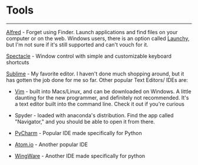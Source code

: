 # Tools
---
[Alfred](https://www.alfredapp.com/) - Forget using Finder. Launch applications and find files on your computer or on the web. Windows users, there is an option called [Launchy](http://www.launchy.net/), but I'm not sure if it's still supported and can't vouch for it.

[Spectacle](https://www.spectacleapp.com/) - Window control with simple and customizable keyboard shortcuts

[Sublime](https://www.sublimetext.com/3) - My favorite editor. I haven't done much shopping around, but it has gotten the job done for me so far. Other popular Text Editors/ IDEs are:

* [Vim](http://www.vim.org/) - built into Macs/Linux, and can be downloaded on Windows. A little daunting for the new programmer, and definitely not recommended. It's a text editor built into the command line. Check it out if you're curious

* Spyder - loaded with anaconda's distribution. Find the app called "Navigator," and you should be able to open it from there.

* [PyCharm](https://www.jetbrains.com/pycharm/) - Popular IDE made specifically for Python

* [Atom.io](https://atom.io/) - Another popular IDE

* [WingWare](https://wingware.com/) - Another IDE made specifically for python
